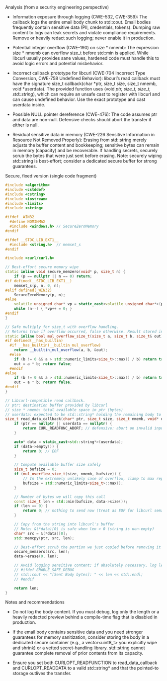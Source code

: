 Analysis (from a security engineering perspective)

- Information exposure through logging (CWE-532, CWE-359): The callback logs the entire email body chunk to std::cout. Email bodies frequently contain sensitive data (PII, credentials, tokens). Dumping raw content to logs can leak secrets and violate compliance requirements. Remove or heavily redact such logging; never enable it in production.

- Potential integer overflow (CWE-190) on size * nmemb: The expression size * nmemb can overflow size_t before std::min is applied. While libcurl usually provides sane values, hardened code must handle this to avoid logic errors and potential misbehavior.

- Incorrect callback prototype for libcurl (CWE-704 Incorrect Type Conversion, CWE-758 Undefined Behavior): libcurl’s read callback must have the signature size_t callback(char *ptr, size_t size, size_t nmemb, void *userdata). The provided function uses (void *ptr, size_t, size_t, std::string*), which can require an unsafe cast to register with libcurl and can cause undefined behavior. Use the exact prototype and cast userdata inside.

- Possible NULL pointer dereference (CWE-476): The code assumes ptr and data are non-null. Defensive checks should abort the transfer if either is null.

- Residual sensitive data in memory (CWE-226 Sensitive Information in Resource Not Removed Properly): Erasing from std::string merely adjusts the buffer content and bookkeeping; sensitive bytes can remain in memory (capacity) and be recoverable. If handling secrets, securely scrub the bytes that were just sent before erasing. Note: securely wiping std::string is best-effort; consider a dedicated secure buffer for strong guarantees.

Secure, fixed version (single code fragment)

```cpp
#include <algorithm>
#include <cstddef>
#include <cstring>
#include <iostream>
#include <limits>
#include <string>

#ifdef _WIN32
  #define NOMINMAX
  #include <windows.h> // SecureZeroMemory
#endif

#ifdef __STDC_LIB_EXT1__
  #include <string.h>  // memset_s
#endif

#include <curl/curl.h>

// Best-effort secure memory wipe
static inline void secure_memzero(void* p, size_t n) {
    if (p == nullptr || n == 0) return;
#if defined(__STDC_LIB_EXT1__)
    memset_s(p, n, 0, n);
#elif defined(_WIN32)
    SecureZeroMemory(p, n);
#else
    volatile unsigned char* vp = static_cast<volatile unsigned char*>(p);
    while (n--) { *vp++ = 0; }
#endif
}

// Safe multiply for size_t with overflow handling.
// Returns true if overflow occurred, false otherwise. Result stored in out.
static inline bool mul_overflow_size_t(size_t a, size_t b, size_t& out) {
#if defined(__has_builtin)
  #if __has_builtin(__builtin_mul_overflow)
    return __builtin_mul_overflow(a, b, &out);
  #else
    if (b != 0 && a > std::numeric_limits<size_t>::max() / b) return true;
    out = a * b; return false;
  #endif
#else
    if (b != 0 && a > std::numeric_limits<size_t>::max() / b) return true;
    out = a * b; return false;
#endif
}

// Libcurl-compatible read callback.
// ptr: destination buffer provided by libcurl
// size * nmemb: total available space in ptr (bytes)
// userdata: expected to be std::string* holding the remaining body to send
size_t read_data_callback(char* ptr, size_t size, size_t nmemb, void* userdata) {
    if (ptr == nullptr || userdata == nullptr) {
        return CURL_READFUNC_ABORT; // defensive: abort on invalid inputs
    }

    auto* data = static_cast<std::string*>(userdata);
    if (data->empty()) {
        return 0; // EOF
    }

    // Compute available buffer size safely
    size_t bufsize = 0;
    if (mul_overflow_size_t(size, nmemb, bufsize)) {
        // In the extremely unlikely case of overflow, clamp to max representable.
        bufsize = std::numeric_limits<size_t>::max();
    }

    // Number of bytes we will copy this call
    const size_t len = std::min(bufsize, data->size());
    if (len == 0) {
        return 0; // nothing to send now (treat as EOF for libcurl semantics)
    }

    // Copy from the string into libcurl's buffer
    // Note: &(*data)[0] is safe when len > 0 (string is non-empty)
    char* src = &(*data)[0];
    std::memcpy(ptr, src, len);

    // Best-effort scrub the portion we just copied before removing it
    secure_memzero(src, len);
    data->erase(0, len);

    // Avoid logging sensitive content; if absolutely necessary, log length only and behind a guarded build flag.
    // #ifdef ENABLE_SAFE_DEBUG
    // std::cout << "[Sent Body bytes]: " << len << std::endl;
    // #endif

    return len;
}
```

Notes and recommendations

- Do not log the body content. If you must debug, log only the length or a heavily redacted preview behind a compile-time flag that is disabled in production.

- If the email body contains sensitive data and you need stronger guarantees for memory sanitization, consider storing the body in a dedicated secure container (e.g., a vector<uint8_t> you explicitly wipe and shrink) or a vetted secret-handling library. std::string cannot guarantee complete removal of prior contents from its capacity.

- Ensure you set both CURLOPT_READFUNCTION to read_data_callback and CURLOPT_READDATA to a valid std::string* and that the pointed-to storage outlives the transfer.
